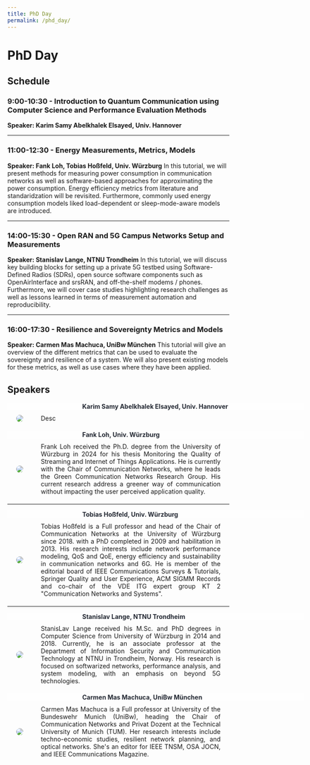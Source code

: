 ```yaml
---
title: PhD Day
permalink: /phd_day/
---
```


<style>
 .content-container {
    display: flex;
    flex-direction: column;
}

.content-block {
    display: flex;
    align-items: center;
    margin-bottom: 20px;
}

.content-block .text {
    flex: 1;
    padding: 0 20px;
    text-align: justify;
}

.content-block img {
    max-width: 20%; 
    border-radius: 10px;
    display: inline-block;
    margin: 0px 20px 0px 20px
}

.content-block .left {
    order: 0;
}

.content-block .right {
    order: 1;
}
</style>

# PhD Day

## Schedule
### 9:00-10:30 - Introduction to Quantum Communication using Computer Science and Performance Evaluation Methods
**Speaker: Karim Samy Abelkhalek Elsayed, Univ. Hannover**
***
### 11:00-12:30 - Energy Measurements, Metrics, Models
**Speaker: Fank Loh, Tobias Hoßfeld, Univ. Würzburg**
In this tutorial, we will present methods for measuring power consumption in communication networks as well as software-based approaches for approximating the power consumption. Energy efficiency metrics from literature and standaridzation will be revisited. Furthermore, commonly used energy consumption models liked load-dependent or sleep-mode-aware models are introduced.
***
### 14:00-15:30 - Open RAN and 5G Campus Networks Setup and Measurements
**Speaker: Stanislav Lange, NTNU Trondheim**
In this tutorial, we will discuss key building blocks for setting up a private 5G testbed using Software-Defined Radios (SDRs), open source software components such as OpenAirInterface and srsRAN, and off-the-shelf modems / phones. Furthermore, we will cover case studies highlighting research challenges as well as lessons learned in terms of measurement automation and reproducibility. 
***
### 16:00-17:30 - Resilience and Sovereignty Metrics and Models
**Speaker: Carmen Mas Machuca, UniBw München**
This tutorial will give an overview of the different metrics that can be used to evaluate the sovereignty and resilience of a system. We will also present existing models for these metrics, as well as use cases where they have been applied.  
    
## Speakers

<div class="content-container">
 <div style="width:100%; background-color: #FEFEFE; color: #252A34; font-weight: bold; margin-bottom: 10px; padding-left: 170px;">Karim Samy Abelkhalek Elsayed, Univ. Hannover</div>
 <div class="content-block">
  <img src="{{ '/assets/images/Karim_Samy_Abelkhalek_Elsayed.jpg' | relative_url }}" style=" background-color:white" class="image left" >
  <div class="text">
    Desc  
  </div>
 </div>
</div>

 <div style="width:100%; background-color: #FEFEFE; color: #252A34; font-weight: bold; margin-bottom: 10px; padding-left: 170px;">Fank Loh, Univ. Würzburg</div>
 <div class="content-block">
   <img src="{{ '/assets/images/loh.jpg' | relative_url }}"  >
   <div class="text">
    Frank Loh received the Ph.D. degree from the University of Würzburg in 2024 for his thesis Monitoring the Quality of Streaming and Internet of Things Applications. He is currently with the Chair of Communication Networks, where he leads the Green Communication Networks Research Group. His current research address a greener way of communication without impacting the user perceived application quality.
   </div>
 </div>
 
<hr>

 <div style="width:100%; background-color: #FEFEFE; color: #252A34; font-weight: bold; margin-bottom: 10px; padding-left: 170px;">Tobias Hoßfeld, Univ. Würzburg</div>
 <div class="content-block">
  <img src="{{ '/assets/images/hossfeld.jpg' | relative_url }}" >
  <div class="text">
    Tobias Hoßfeld is a Full professor and head of the Chair of Communication Networks at the University of Würzburg since 2018.  with a PhD completed in 2009 and habilitation in 2013. His research interests include network performance modeling, QoS and QoE, energy efficiency and sustainability in communication networks and 6G. He is member of the editorial board of IEEE Communications Surveys & Tutorials, Springer Quality and User Experience, ACM SIGMM Records and co-chair of the VDE ITG expert group KT 2 "Communication Networks and Systems".  
  </div>
 </div>

 <hr>

  <div style="width:100%; background-color: #FEFEFE; color: #252A34; font-weight: bold; margin-bottom: 10px; padding-left: 170px;">Stanislav Lange, NTNU Trondheim</div>
 <div class="content-block">
  <img src="{{ '/assets/images/stas-profile-pic-512x512.jpg' | relative_url }}">
  <div class="text">
   StanisLav Lange received his M.Sc. and PhD degrees in Computer Science from University of Würzburg in 2014 and 2018. Currently, he is an associate professor at the Department of Information Security and Communication Technology at NTNU in Trondheim, Norway. His research is focused on softwarized networks, performance analysis, and system modeling, with an emphasis on beyond 5G technologies.
  </div>
 </div>

  <div style="width:100%; background-color: #FEFEFE; color: #252A34; font-weight: bold; margin-bottom: 10px; padding-left: 170px;">Carmen Mas Machuca, UniBw München</div>
  <div class="content-block">
  <img src="{{ '/assets/images/Carmen_Mas_Mucha.jpeg' | relative_url }}" >
  <div class="text">
    Carmen Mas Machuca is a Full professor at University of the Bundeswehr Munich (UniBw), heading the Chair of Communication Networks and Privat Dozent at the Technical University of Munich (TUM). Her research interests include techno-economic studies, resilient network planning, and optical networks. She's an editor for IEEE TNSM, OSA JOCN, and IEEE Communications Magazine.  
  </div>
 </div>
